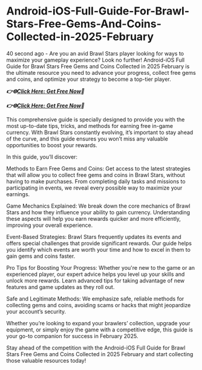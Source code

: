 # Android-iOS-Full-Guide-For-Brawl-Stars-Free-Gems-And-Coins-Collected-in-2025-February
40 second ago - Are you an avid Brawl Stars player looking for ways to maximize your gameplay experience? Look no further! Android-iOS Full Guide for Brawl Stars Free Gems and Coins Collected in 2025 February is the ultimate resource you need to advance your progress, collect free gems and coins, and optimize your strategy to become a top-tier player.

***👉🌐[Click Here: Get Free Now](https://btadeal.com/br4ws5g/)🔶***

***👉🌐[Click Here: Get Free Now](https://btadeal.com/br4ws5g/)🔶***


This comprehensive guide is specially designed to provide you with the most up-to-date tips, tricks, and methods for earning free in-game currency. With Brawl Stars constantly evolving, it’s important to stay ahead of the curve, and this guide ensures you won’t miss any valuable opportunities to boost your rewards.

In this guide, you’ll discover:

Methods to Earn Free Gems and Coins: Get access to the latest strategies that will allow you to collect free gems and coins in Brawl Stars, without having to make purchases. From completing daily tasks and missions to participating in events, we reveal every possible way to maximize your earnings.

Game Mechanics Explained: We break down the core mechanics of Brawl Stars and how they influence your ability to gain currency. Understanding these aspects will help you earn rewards quicker and more efficiently, improving your overall experience.

Event-Based Strategies: Brawl Stars frequently updates its events and offers special challenges that provide significant rewards. Our guide helps you identify which events are worth your time and how to excel in them to gain gems and coins faster.

Pro Tips for Boosting Your Progress: Whether you're new to the game or an experienced player, our expert advice helps you level up your skills and unlock more rewards. Learn advanced tips for taking advantage of new features and game updates as they roll out.

Safe and Legitimate Methods: We emphasize safe, reliable methods for collecting gems and coins, avoiding scams or hacks that might jeopardize your account’s security.

Whether you’re looking to expand your brawlers’ collection, upgrade your equipment, or simply enjoy the game with a competitive edge, this guide is your go-to companion for success in February 2025.

Stay ahead of the competition with the Android-iOS Full Guide for Brawl Stars Free Gems and Coins Collected in 2025 February and start collecting those valuable resources today!
